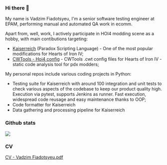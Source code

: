 ### Hi there 👋

My name is Vadzim Fiadotsyeu, I'm a senior software testing engineer at EPAM, performing manual and automated QA work in ecomm. 

Apart from, well, work, I actively participate in HOI4 modding scene as a hobby, with main contibutions targeting:
- [Kaiserreich](https://steamcommunity.com/sharedfiles/filedetails/?id=1521695605) (Paradox Scripting Language) - One of the most popular modifications for Hearts of Iron IV;
- [CWTools - Hoi4 config](https://github.com/cwtools/cwtools-hoi4-config) - CWTools .cwt config files for Hearts of Iron IV - static code analysis tool for pdx modders;

My personal repos include various coding projects in Python:
- Testing suite for Kaiserreich with around 100 integration and unit tests to check various aspects of the codebase to keep our product quality high. Execution via pytest, supports Jenkins as runner. Fast execution, widespread code reusage and easy maintenance thanks to OOP;
- Code formatter for Kaiserreich
- Data gathering and processing pipeline for Kaiserreich
  
### Github stats
<img align="center" src="https://github-readme-stats.vercel.app/api/top-langs/?username=Pelmen323&layout=compact&exclude_repo=pelmen323.github.io&theme=github_dark" />



### CV
[CV - Vadzim Fiadotsyeu.pdf](https://github.com/user-attachments/files/18844669/CV.-.Vadzim.Fiadotsyeu.pdf)

<!--
**Pelmen323/Pelmen323** is a ✨ _special_ ✨ repository because its `README.md` (this file) appears on your GitHub profile.

Here are some ideas to get you started:

- 🔭 I’m currently working on ...
- 🌱 I’m currently learning ...
- 👯 I’m looking to collaborate on ...
- 🤔 I’m looking for help with ...
- 💬 Ask me about ...
- 📫 How to reach me: ...
- 😄 Pronouns: ...
- ⚡ Fun fact: ...
-->

